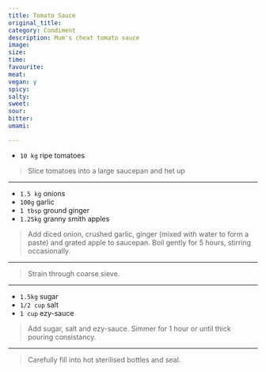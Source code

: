 ```yaml
---
title: Tomato Sauce
original_title:
category: Condiment
description: Mum's cheat tomato sauce
image:
size:
time:
favourite:
meat:
vegan: y
spicy:
salty:
sweet:
sour:
bitter:
umami:

---
```


<!---
Here down is where you want steps/ingredients. An example of a step is:
---

* `1/4 cup` Soy Sauce
* `1/4 cup` Mirin
* `1/4 cup` Sake
* `1 tsp` Sugar

>In a small saucepan, combine all the ingredients for the marinade

---
Note the triple dashes, paragraph spaces, back dashes and other formatting.
-->

* `10 kg` ripe tomatoes

>Slice tomatoes into a large saucepan and het up

---

* `1.5 kg` onions
* `100g` garlic
* `1 tbsp` ground ginger
* `1.25kg` granny smith apples

>Add diced onion, crushed garlic, ginger (mixed with water to form a paste) and grated apple to saucepan. Boil gently for 5 hours, stirring occasionally.

---

>Strain through coarse sieve.

---

* `1.5kg` sugar
* `1/2 cup` salt
* `1 cup` ezy-sauce

>Add sugar, salt and ezy-sauce. Simmer for 1 hour or until thick pouring consistancy.

---

>Carefully fill into hot sterilised bottles and seal.